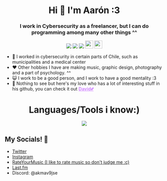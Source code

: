 <h1 align="center">Hi 👋 I'm Aarón :3</h1>
<h3 align="center">I work in Cybersecurity as a freelancer, but I can do programming among many other things ^^</h3>
<p align="left">
<div align="center">
  <img src="https://img.shields.io/badge/Age-21-99caff"/>  
  <img src="https://img.shields.io/badge/Live%20In-Chile-eb152d"/>  
  <img src="https://img.shields.io/badge/they-them-pink"/>  
  <img src="https://raw.githubusercontent.com/joypixels/pride-emoji-flags/master/svg/nonbinary-flag.svg" height="25"/>  
  <img src="https://raw.githubusercontent.com/joypixels/pride-emoji-flags/refs/heads/master/svg/pride-flag.svg" height="25"/>  
</div>

- 📝 I worked in cybersecurity in certain parts of Chile, such as municipalities and a medical center 
- ❤️ Other hobbies I have are making music, graphic design, photography and a part of psychology. ^^
- 😺 I work to be a good person, and I work to have a good mentality :3
- 🤍 Nothing to see but here's my love who has a lot of interesting stuff in his github, you can check it out
   <body>
   <b><a href="https://github.com/d4vid-vl" style="color:#d085ff;">David💕</a></b>
   </body>

<h1 align="center">Languages/Tools i know:)</h1>
<p align="center">
  <a href="https://skillicons.dev">
    <img src="https://skillicons.dev/icons?i=ableton,py,docker,c,ruby,perl,bsd,html" />
  </a>
</p>

##                                       My Socials! 📱
- [Twitter](https://twitter.com/Akmav9jse)
- [Instagram](https://www.instagram.com/Akmav9jse/)
- [RateYourMusic (I like to rate music so don't judge me :c)](https://rateyourmusic.com/~Akmav9jse)
- [Last.fm](https://www.last.fm/user/akmav9jse)
- Discord: @akmav9jse
